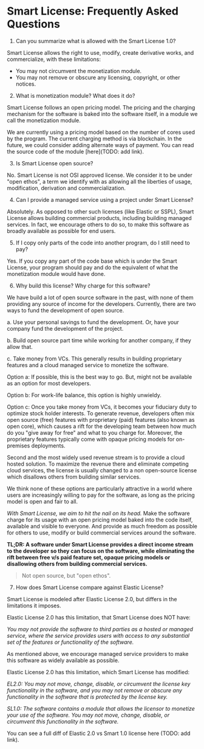 # Smart License: Frequently Asked Questions

1. Can you summarize what is allowed with the Smart License 1.0?

Smart License allows the right to use, modify, create derivative works, and
commercialize, with these limitations:

- You may not circumvent the monetization module.
- You may not remove or obscure any licensing, copyright, or other notices.

2. What is monetization module? What does it do?

Smart License follows an open pricing model. The pricing and the charging
mechanism for the software is baked into the software itself, in a module we
call the monetization module.

We are currently using a pricing model based on the number of cores used by the
program. The current charging method is via blockchain. In the future, we could
consider adding alternate ways of payment. You can read the source code of the
module [here](TODO: add link).

3. Is Smart License open source?

No. Smart License is not OSI approved license. We consider it to be under "open
ethos", a term we identify with as allowing all the liberties of usage,
modification, derivation and commercialization.

4. Can I provide a managed service using a project under Smart License?

Absolutely. As opposed to other such licenses (like Elastic or
SSPL), Smart License allows building commercial products, including building
managed services. In fact, we encourage others to do so, to make
this software as broadly available as possible for end users.

5. If I copy only parts of the code into another program, do I still need to pay?

Yes. If you copy any part of the code base which is under the Smart License,
your program should pay and do the equivalent of what the monetization module
would have done.

6. Why build this license? Why charge for this software?

We have build a lot of open source software in the past, with none of them
providing any source of income for the developers. Currently, there are two ways
to fund the development of open source.

a. Use your personal savings to fund the development. Or, have your company fund
    the development of the project.

b. Build open source part time while working for another company, if they allow that.

c. Take money from VCs. This generally results in building proprietary features and a cloud managed service to monetize the software.

Option a: If possible, this is the best way to go. But, might not be available as an
option for most developers.

Option b: For work-life balance, this option is highly unwieldy.

Option c: Once you take money from VCs, it becomes your fiduciary duty to
    optimize stock holder interests. To generate revenue, developers often mix
    open source (free) features with proprietary (paid) features (also known as
    open core), which causes a rift for the developing team between how much do
    you "give away for free" and what to you charge for. Moreover, the
    proprietary features typically come with opaque pricing models for
    on-premises deployments.

Second and the most widely used revenue stream is to provide a cloud hosted
    solution. To maximize the revenue there and eliminate competing cloud
    services, the license is usually changed to a non open-source license which
    disallows others from building similar services.

We think none of these options are particularly attractive in a world where
users are increasingly willing to pay for the software, as long as the pricing
model is open and fair to all.

*With Smart License, we aim to hit the nail on its head.* Make the software charge
for its usage with an open pricing model baked into the code itself, available
and visible to everyone. And provide as much freedom as possible for others to
use, modify or build commercial services around the software.

**TL;DR: A software under Smart License provides a direct income stream to the
developer so they can focus on the software, while eliminating the rift between
free v/s paid feature set, opaque pricing models or disallowing others from
building commercial services.**

> Not open source, but "open ethos".

7. How does Smart License compare against Elastic License?

Smart License is modeled after Elastic License 2.0, but differs in the limitations
it imposes.

Elastic License 2.0 has this limitation, that Smart License does NOT have:

*You may not provide the software to third parties as a hosted or managed service, where the service provides users with access to any substantial set of the features or functionality of the software.*

As mentioned above, we encourage managed service
providers to make this software as widely available as possible.

Elastic License 2.0 has this limitation, which Smart License has modified:

*EL2.0: You may not move, change, disable, or circumvent the license key
functionality in the software, and you may not remove or obscure any
functionality in the software that is protected by the license key.*

*SL1.0: The software contains a module that allows the licensor to monetize your use of
the software. You may not move, change, disable, or circumvent this functionality
in the software.*

You can see a full diff of Elastic 2.0 vs Smart 1.0 license here (TODO: add link).
